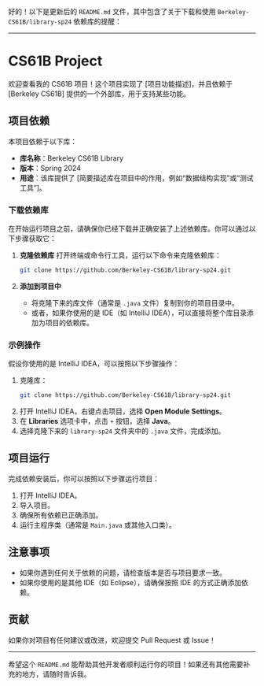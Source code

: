 好的！以下是更新后的 `README.md` 文件，其中包含了关于下载和使用 `Berkeley-CS61B/library-sp24` 依赖库的提醒：

---

# CS61B Project

欢迎查看我的 CS61B 项目！这个项目实现了 [项目功能描述]，并且依赖于 [Berkeley CS61B] 提供的一个外部库，用于支持某些功能。

## 项目依赖

本项目依赖于以下库：

- **库名称**：Berkeley CS61B Library
- **版本**：Spring 2024
- **用途**：该库提供了 [简要描述库在项目中的作用，例如“数据结构实现”或“测试工具”]。

### 下载依赖库

在开始运行项目之前，请确保你已经下载并正确安装了上述依赖库。你可以通过以下步骤获取它：

1. **克隆依赖库**
   打开终端或命令行工具，运行以下命令来克隆依赖库：
   ```bash
   git clone https://github.com/Berkeley-CS61B/library-sp24.git
   ```

2. **添加到项目中**
   - 将克隆下来的库文件（通常是 `.java` 文件）复制到你的项目目录中。
   - 或者，如果你使用的是 IDE（如 IntelliJ IDEA），可以直接将整个库目录添加为项目的依赖库。

### 示例操作

假设你使用的是 IntelliJ IDEA，可以按照以下步骤操作：

1. 克隆库：
   ```bash
   git clone https://github.com/Berkeley-CS61B/library-sp24.git
   ```
2. 打开 IntelliJ IDEA，右键点击项目，选择 **Open Module Settings**。
3. 在 **Libraries** 选项卡中，点击 `+` 按钮，选择 **Java**。
4. 选择克隆下来的 `library-sp24` 文件夹中的 `.java` 文件，完成添加。

## 项目运行

完成依赖安装后，你可以按照以下步骤运行项目：

1. 打开 IntelliJ IDEA。
2. 导入项目。
3. 确保所有依赖已正确添加。
4. 运行主程序类（通常是 `Main.java` 或其他入口类）。

## 注意事项

- 如果你遇到任何关于依赖的问题，请检查版本是否与项目要求一致。
- 如果你使用的是其他 IDE（如 Eclipse），请确保按照 IDE 的方式正确添加依赖。

## 贡献

如果你对项目有任何建议或改进，欢迎提交 Pull Request 或 Issue！

---

希望这个 `README.md` 能帮助其他开发者顺利运行你的项目！如果还有其他需要补充的地方，请随时告诉我。
